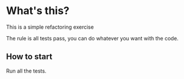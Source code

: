 # What's this?

This is a simple refactoring exercise

The rule is all tests pass, you can do whatever you want with the code.


## How to start

Run all the tests.